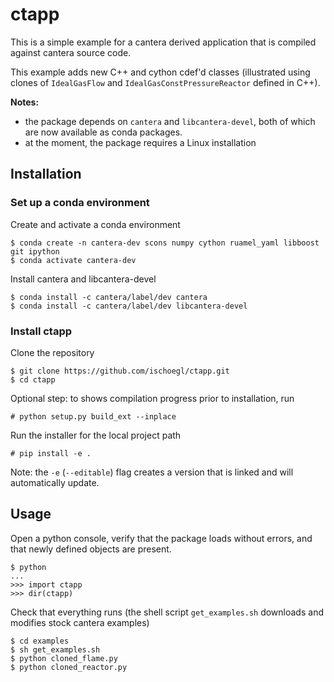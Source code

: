 # ctapp

This is a simple example for a cantera derived application that is compiled
against cantera source code.

This example adds new C++ and cython cdef'd classes (illustrated using clones of
`IdealGasFlow` and `IdealGasConstPressureReactor` defined in C++).

__Notes:__
 * the package depends on `cantera` and `libcantera-devel`, both of which
are now available as conda packages.
 * at the moment, the package requires a Linux installation

## Installation

### Set up a conda environment

Create and activate a conda environment

```
$ conda create -n cantera-dev scons numpy cython ruamel_yaml libboost git ipython
$ conda activate cantera-dev
```

Install cantera and libcantera-devel

```
$ conda install -c cantera/label/dev cantera
$ conda install -c cantera/label/dev libcantera-devel
```

### Install ctapp

Clone the repository

```
$ git clone https://github.com/ischoegl/ctapp.git
$ cd ctapp
```

Optional step: to shows compilation progress prior to installation, run

```
# python setup.py build_ext --inplace
```

Run the installer for the local project path

```
# pip install -e .
```

Note: the `-e` (`--editable`) flag creates a version that is linked and will
automatically update.

## Usage

Open a python console, verify that the package loads without errors, and that
newly defined objects are present.

```
$ python
...
>>> import ctapp
>>> dir(ctapp)
```

Check that everything runs (the shell script `get_examples.sh` downloads and
modifies stock cantera examples)

```
$ cd examples
$ sh get_examples.sh
$ python cloned_flame.py
$ python cloned_reactor.py
```
